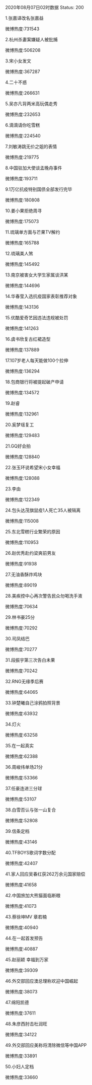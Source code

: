 2020年08月07日02时数据
Status: 200

1.张嘉译改名张嘉益

微博热度:731543

2.杭州杀妻案嫌疑人被批捕

微博热度:506208

3.宋小女发文

微博热度:367287

4.二十不惑

微博热度:266631

5.吴亦凡背两米高玩偶走秀

微博热度:232653

6.滴滴请你吃雪糕

微博热度:224540

7.刘敏涛跳无价之姐的表情

微博热度:219775

8.中国驻加大使谈孟晚舟事件

微博热度:193711

9.1万亿抗疫特别国债全部发行完毕

微博热度:180808

10.姜小果拒绝周寻

微博热度:175073

11.琉璃单方面与芒果TV解约

微博热度:165788

12.琉璃美人煞

微博热度:145492

13.南京被害女大学生家属谈洪某

微博热度:144696

14.华春莹入选抗疫国家表彰推荐对象

微博热度:143136

15.优酷爱奇艺因违法违规被处罚

微博热度:141263

16.虞书欣复古红裙造型

微博热度:137889

17.107岁老人每天能做100个拉伸

微博热度:136294

18.包商银行将被提起破产申请

微博热度:134572

19.赵睿

微博热度:132961

20.奚梦瑶复工

微博热度:129483

21.GQ好会拍

微博热度:128840

22.张玉环说希望宋小女幸福

微博热度:128088

23.李由

微博热度:122349

24.包头达茂旗鼠疫1人死亡35人被隔离

微博热度:115008

25.东北雪糕行业繁荣的原因

微博热度:110953

26.赵优秀赴约梁爽前男友

微博热度:91938

27.无油香酥炸鸡块

微博热度:89019

28.美疾控中心再次警告民众勿喝洗手液

微博热度:70634

29.林书豪25分

微博热度:70292

30.司凤结巴

微博热度:70277

31.段振宇第三次告白未果

微博热度:70242

32.RNG无缘季后赛

微博热度:64065

33.钟楚曦自己涂鸦拍照背景

微博热度:63932

34.灯火

微博热度:63258

35.在一起真实

微博热度:62388

36.周峻纬单场21分

微博热度:53366

37.任豪连进三分球

微博热度:53107

38.白雪否认与张一山复合

微博热度:52808

39.信条定档

微博热度:43146

40.TFBOYS歌词字数分配

微博热度:42407

41.家人回应吴春红获262万余元国家赔偿

微博热度:41658

42.中国旅加大熊猫面临断粮

微博热度:41073

43.蔡徐坤MV 章若楠

微博热度:40940

44.在一起首发预告

微博热度:40887

45.赵丽颖 幸福到万家

微博热度:39309

46.外交部回应澳总理称欢迎中国崛起

微博热度:38073

47.绵阳凯德

微博热度:37611

48.朱彦西肘击杜润旺

微博热度:34122

49.外交部回应美称将清除微信等中国APP

微博热度:33891

50.小妇人定档

微博热度:33660

